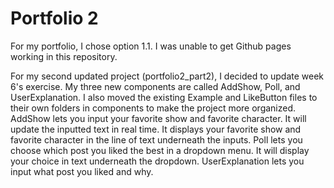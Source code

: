 # Portfolio 2

For my portfolio, I chose option 1.1.
I was unable to get Github pages working in this repository.

For my second updated project (portfolio2_part2), I decided to update week 6's exercise. My three new components are called AddShow, Poll, and UserExplanation. I also moved the existing Example and LikeButton files to their own folders in components to make the project more organized. AddShow lets you input your favorite show and favorite character. It will update the inputted text in real time. It displays your favorite show and favorite character in the line of text underneath the inputs. Poll lets you choose which post you liked the best in a dropdown menu. It will display your choice in text underneath the dropdown. UserExplanation lets you input what post you liked and why.
